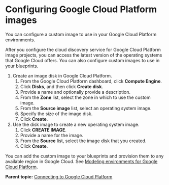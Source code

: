 # Configuring Google Cloud Platform images

You can configure a custom image to use in your Google Cloud Platform environments.

After you configure the cloud discovery service for Google Cloud Platform image projects, you can access the latest version of the operating systems that Google Cloud offers. You can also configure custom images to use in your blueprints.

1.  Create an image disk in Google Cloud Platform.
    1.  From the Google Cloud Platform dashboard, click **Compute Engine**.
    2.  Click **Disks**, and then click **Create disk**.
    3.  Provide a name and optionally provide a description.
    4.  From the **Zone** list, select the zone in which to use the custom image.
    5.  From the **Source image** list, select an operating system image.
    6.  Specify the size of the image disk.
    7.  Click **Create**.
2.  Use the disk image to create a new operating system image.
    1.  Click **CREATE IMAGE**.
    2.  Provide a name for the image.
    3.  From the **Source** list, select the image disk that you created.
    4.  Click **Create**.

You can add the custom image to your blueprints and provision them to any available region in Google Cloud. See [Modeling environments for Google Cloud Platform](blueprint_edit_google_cloud.md#).

**Parent topic:** [Connecting to Google Cloud Platform](../../com.ibm.edt.doc/topics/cloud_connect_google_cloud.md)

